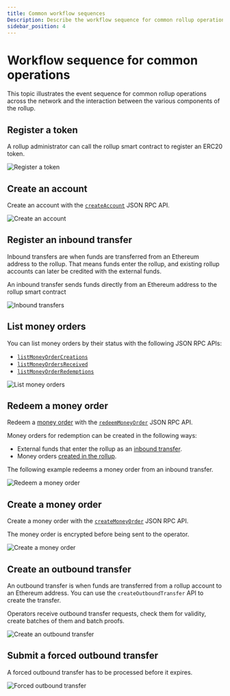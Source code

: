 ```yaml
---
title: Common workflow sequences
Description: Describe the workflow sequence for common rollup operations
sidebar_position: 4
---
```


# Workflow sequence for common operations

This topic illustrates the event sequence for common rollup operations across the network and the interaction
between the various components of the rollup.

## Register a token

A rollup administrator can call the rollup smart contract to register an ERC20 token.

![Register a token](/img/registerToken.png)

## Create an account

Create an account with the [`createAccount`](../Reference/JSON-RPC.md#createaccount) JSON RPC API.

![Create an account](/img/createAccount.png)

## Register an inbound transfer

Inbound transfers are when funds are transferred from an Ethereum address to the rollup. That means funds
enter the rollup, and existing rollup accounts can later be credited with the external funds.

An inbound transfer sends funds directly from an Ethereum address to the rollup smart contract

![Inbound transfers](/img/InboundTransfer.png)

## List money orders

You can list money orders by their status with the following JSON RPC APIs:

* [`listMoneyOrderCreations`](../Reference/JSON-RPC.md#listmoneyordercreations)
* [`listMoneyOrdersReceived`](../Reference/JSON-RPC.md#listmoneyordersreceived)
* [`listMoneyOrderRedemptions`](../Reference/JSON-RPC.md#listmoneyorderredemptions)

![List money orders](/img/listMoneyOrdersCreation.png)

## Redeem a money order

Redeem a [money order] with the [`redeemMoneyOrder`](../Reference/JSON-RPC.md#redeemmoneyorder) JSON RPC API.

Money orders for redemption can be created in the following ways:

* External funds that enter the rollup as an [inbound transfer](#register-an-inbound-transfer).
* Money orders [created in the rollup](#create-a-money-order).

The following example redeems a money order from an inbound transfer.

![Redeem a money order](/img/RedeemMoneyOrder.png)

## Create a money order

Create a money order with the [`createMoneyOrder`](../Reference/JSON-RPC.md#createmoneyorder) JSON RPC API.

The money order is encrypted before being sent to the operator.

![Create a money order](/img/CreateMoneyOrder.png)

## Create an outbound transfer

An outbound transfer is when funds are transferred from a rollup account to an Ethereum address. You can use
the `createOutboundTransfer` API to create the transfer.

Operators receive outbound transfer requests, check them for validity, create batches of them and batch
proofs.

![Create an outbound transfer](/img/OutboundTransfer.png)

## Submit a forced outbound transfer

A forced outbound transfer has to be processed before it expires.

![Forced outbound transfer](/img/ForcedOutboundTransfer.png)

[money order]: Money-Order.md
